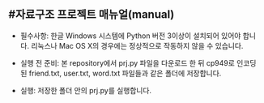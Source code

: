 #자료구조 프로젝트 매뉴얼(manual)
----------------------------------
* 필수사항: 한글 Windows 시스템에 Python 버전 3이상이 설치되어 있어야 합니다. 
            리눅스나 Mac OS X의 경우에는 정상적으로 작동하지 않을 수 있습니다.

* 실행 전 준비: 본 repository에서 prj.py 파일을 다운로드 한 뒤 cp949로 인코딩 된 friend.txt, user.txt, word.txt 파일들과 같은 폴더에 저장합니다.

* 실행: 저장한 폴더 안의 prj.py를 실행합니다.
